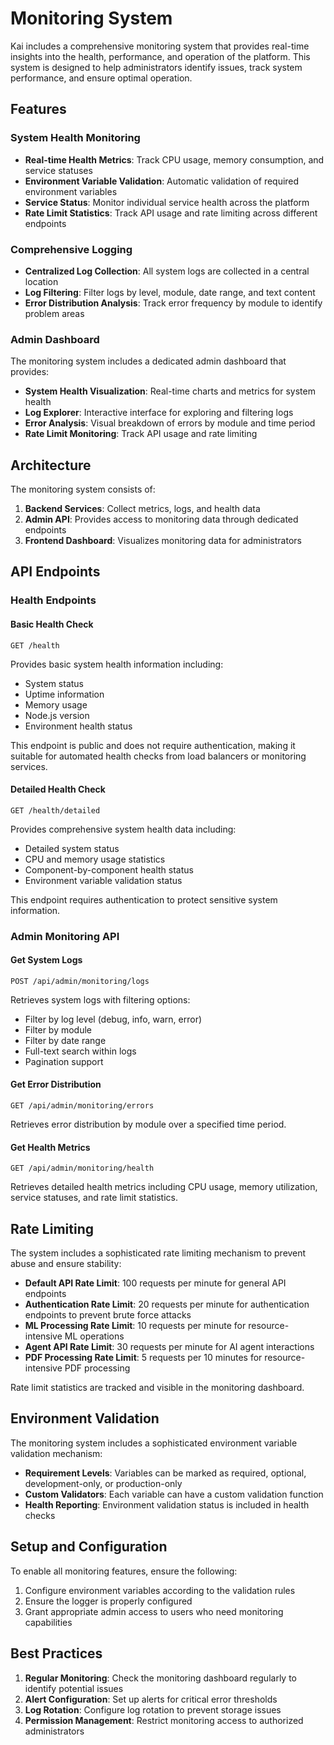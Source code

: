 # Monitoring System

Kai includes a comprehensive monitoring system that provides real-time insights into the health, performance, and operation of the platform. This system is designed to help administrators identify issues, track system performance, and ensure optimal operation.

## Features

### System Health Monitoring

- **Real-time Health Metrics**: Track CPU usage, memory consumption, and service statuses
- **Environment Variable Validation**: Automatic validation of required environment variables
- **Service Status**: Monitor individual service health across the platform
- **Rate Limit Statistics**: Track API usage and rate limiting across different endpoints

### Comprehensive Logging

- **Centralized Log Collection**: All system logs are collected in a central location
- **Log Filtering**: Filter logs by level, module, date range, and text content
- **Error Distribution Analysis**: Track error frequency by module to identify problem areas

### Admin Dashboard

The monitoring system includes a dedicated admin dashboard that provides:

- **System Health Visualization**: Real-time charts and metrics for system health
- **Log Explorer**: Interactive interface for exploring and filtering logs
- **Error Analysis**: Visual breakdown of errors by module and time period
- **Rate Limit Monitoring**: Track API usage and rate limiting

## Architecture

The monitoring system consists of:

1. **Backend Services**: Collect metrics, logs, and health data
2. **Admin API**: Provides access to monitoring data through dedicated endpoints
3. **Frontend Dashboard**: Visualizes monitoring data for administrators

## API Endpoints

### Health Endpoints

#### Basic Health Check

```
GET /health
```

Provides basic system health information including:
- System status
- Uptime information
- Memory usage
- Node.js version
- Environment health status

This endpoint is public and does not require authentication, making it suitable for automated health checks from load balancers or monitoring services.

#### Detailed Health Check

```
GET /health/detailed
```

Provides comprehensive system health data including:
- Detailed system status
- CPU and memory usage statistics
- Component-by-component health status
- Environment variable validation status

This endpoint requires authentication to protect sensitive system information.

### Admin Monitoring API

#### Get System Logs

```
POST /api/admin/monitoring/logs
```

Retrieves system logs with filtering options:
- Filter by log level (debug, info, warn, error)
- Filter by module
- Filter by date range
- Full-text search within logs
- Pagination support

#### Get Error Distribution

```
GET /api/admin/monitoring/errors
```

Retrieves error distribution by module over a specified time period.

#### Get Health Metrics

```
GET /api/admin/monitoring/health
```

Retrieves detailed health metrics including CPU usage, memory utilization, service statuses, and rate limit statistics.

## Rate Limiting

The system includes a sophisticated rate limiting mechanism to prevent abuse and ensure stability:

- **Default API Rate Limit**: 100 requests per minute for general API endpoints
- **Authentication Rate Limit**: 20 requests per minute for authentication endpoints to prevent brute force attacks
- **ML Processing Rate Limit**: 10 requests per minute for resource-intensive ML operations
- **Agent API Rate Limit**: 30 requests per minute for AI agent interactions
- **PDF Processing Rate Limit**: 5 requests per 10 minutes for resource-intensive PDF processing

Rate limit statistics are tracked and visible in the monitoring dashboard.

## Environment Validation

The monitoring system includes a sophisticated environment variable validation mechanism:

- **Requirement Levels**: Variables can be marked as required, optional, development-only, or production-only
- **Custom Validators**: Each variable can have a custom validation function
- **Health Reporting**: Environment validation status is included in health checks

## Setup and Configuration

To enable all monitoring features, ensure the following:

1. Configure environment variables according to the validation rules
2. Ensure the logger is properly configured
3. Grant appropriate admin access to users who need monitoring capabilities

## Best Practices

1. **Regular Monitoring**: Check the monitoring dashboard regularly to identify potential issues
2. **Alert Configuration**: Set up alerts for critical error thresholds
3. **Log Rotation**: Configure log rotation to prevent storage issues
4. **Permission Management**: Restrict monitoring access to authorized administrators